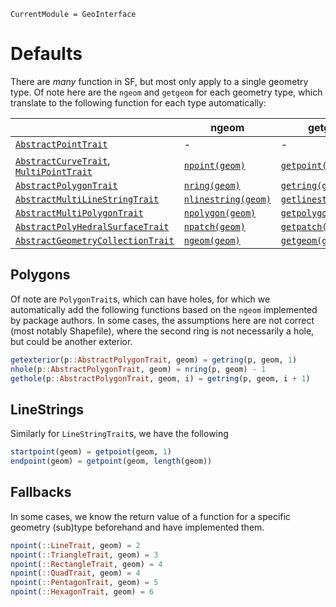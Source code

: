 ```@meta
CurrentModule = GeoInterface
```

# Defaults
There are *many* function in SF, but most only apply to a single geometry type.
Of note here are the `ngeom` and `getgeom` for each geometry type, which translate to the following function for each type automatically:

|                            | ngeom       | getgeom       |
|----------------------------|-------------|---------------|
| [`AbstractPointTrait`](@ref)              | -           | -             |
| [`AbstractCurveTrait`](@ref), [`MultiPointTrait`](@ref)  | [`npoint(geom)`](@ref)      | [`getpoint(geom)`](@ref)      |
| [`AbstractPolygonTrait`](@ref)            | [`nring(geom)`](@ref)       | [`getring(geom)`](@ref)       |
| [`AbstractMultiLineStringTrait`](@ref)    | [`nlinestring(geom)`](@ref) | [`getlinestring(geom)`](@ref) |
| [`AbstractMultiPolygonTrait`](@ref)       | [`npolygon(geom)`](@ref)    | [`getpolygon(geom)`](@ref)    |
| [`AbstractPolyHedralSurfaceTrait`](@ref)  | [`npatch(geom)`](@ref)      | [`getpatch(geom)`](@ref)      |
| [`AbstractGeometryCollectionTrait`](@ref) | [`ngeom(geom)`](@ref)       | [`getgeom(geom)`](@ref)       |

## Polygons
Of note are `PolygonTrait`s, which can have holes, for which we automatically add the following
functions based on the `ngeom` implemented by package authors. In some cases, the assumptions here
are not correct (most notably Shapefile), where the second ring is not necessarily a hole, but could
be another exterior.

```julia
getexterior(p::AbstractPolygonTrait, geom) = getring(p, geom, 1)
nhole(p::AbstractPolygonTrait, geom) = nring(p, geom) - 1
gethole(p::AbstractPolygonTrait, geom, i) = getring(p, geom, i + 1)
```
## LineStrings
Similarly for `LineStringTrait`s, we have the following
```julia
startpoint(geom) = getpoint(geom, 1)
endpoint(geom) = getpoint(geom, length(geom))
```

## Fallbacks
In some cases, we know the return value of a function for a specific geometry (sub)type beforehand and have implemented them.

```julia
npoint(::LineTrait, geom) = 2
npoint(::TriangleTrait, geom) = 3
npoint(::RectangleTrait, geom) = 4
npoint(::QuadTrait, geom) = 4
npoint(::PentagonTrait, geom) = 5
npoint(::HexagonTrait, geom) = 6
```
